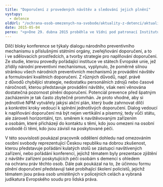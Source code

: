 ```yaml
---
title: "Doporučení z provedených návštěv a sledování jejich plnění"
vystupy:
  - detence
oldUrl: "/ochrana-osob-omezenych-na-svobode/aktuality-z-detenci/aktuality-z-detenci-2015/doporuceni-z-provedenych-navstev-a-sledovani-jejich-plneni/"
date: 2015-05-04
perex: "<p>Dne 29. dubna 2015 proběhla ve Vídni pod patronací Institutu Ludwiga Boltzmanna a Bristolské univerzity konference na téma „Jak posílit plnění doporučení národních preventivních mechanismů v zemích Evropské unie“. Český národní preventivní mechanismus reprezentoval Mgr. et Mgr. Ladislav Tomeček.</p>"
---
```


<!-- imported from the old website -->

<p>Dílčí bloky konference se týkaly dialogu národního preventivního mechanismu s příslušnými státními orgány, zveřejňování doporučení, a to i ve sdělovacích prostředcích, a tvorby strategie pro naplňování doporučení. Ze studie, kterou provedly pořádající instituce ve státech Evropské unie, jež zřídily národní preventivní mechanismus, vyplynulo, že poměrně silnou stránkou všech národních preventivních mechanismů je provádění návštěv a formulování kvalitních doporučení. Z různých důvodů, např. právě z důvodů chybějící strategie, nedostatku personálních zdrojů nebo časové náročnosti, kterou představuje provádění návštěv, však není věnována dostatečná pozornost plnění doporučení. Potenciál prevence před špatným zacházením je tak často zbytečně promrhán. Je proto vhodné, aby si jednotlivé NPM vytvářely jakýsi akční plán, který bude zahrnovat dílčí a konkrétní kroky vedoucí k splnění jednotlivých doporučení. Dialog vedoucí k naplňování doporučení má být nejen vertikální a písemný, tedy vůči státu, ale zároveň horizontální, tzn. směrem k navštěvovaným zařízením a osobám, které přicházejí do kontaktu s těmi, kdo jsou omezeni na osobní svobodě či těmi, kdo jsou závislí na poskytované péči. </p><p>V této souvislosti poukázal pracovník oddělení dohledu nad omezováním osobní svobody reprezentující Českou republiku na dobrou zkušenost, kterou představuje pořádání kulatých stolů se zástupci navštívených zařízení, nebo pořádání konferencí, jejichž tématem byly prezentace zjištění z návštěv zařízení poskytujících péči osobám s demencí s ohledem na ochranu práv těchto osob. Dále pak poukázal na to, že účinnou formu plnění doporučení představují také probíhající školení policistů, jejichž tématem jsou práva osob umístěných v policejních celách a vybraná judikatura Evropského soudu pro lidská práva.</p>
